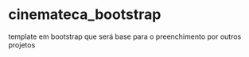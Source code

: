 # cinemateca_bootstrap
 template em bootstrap que será base para o preenchimento por outros projetos
